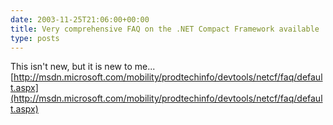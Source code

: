 ```yaml
---
date: 2003-11-25T21:06:00+00:00
title: Very comprehensive FAQ on the .NET Compact Framework available
type: posts
---
```

This isn't new, but it is new to me... [http://msdn.microsoft.com/mobility/prodtechinfo/devtools/netcf/faq/default.aspx](http://msdn.microsoft.com/mobility/prodtechinfo/devtools/netcf/faq/default.aspx)
